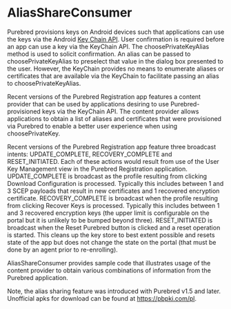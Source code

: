 # AliasShareConsumer

Purebred provisions keys on Android devices such that applications can use the keys via the Android [Key Chain API](https://developer.android.com/reference/android/security/KeyChain). User confirmation is required before an app can use a key via the KeyChain API. The choosePrivateKeyAlias method is used to solicit confirmation. An alias can be passed to choosePrivateKeyAlias to preselect that value in the dialog box presented to the user. However, the KeyChain provides no means to enumerate aliases or certificates that are available via the KeyChain to facilitate passing an alias to choosePrivateKeyAlias. 

Recent versions of the Purebred Registration app features a content provider that can be used by applications desiring to use Purebred-provisioned keys via the KeyChain API. The content provider allows applications to obtain a list of aliases and certificates that were provisioned via Purebred to enable a better user experience when using choosePrivateKey.

Recent versions of the Purebred Registration app feature three broadcast intents: UPDATE\_COMPLETE, RECOVERY\_COMPLETE and RESET\_INITIATED. Each of these actions would result from use of the User Key Management view in the Purebred Registration application. UPDATE\_COMPLETE is broadcast as the profile resulting from clicking Download Configuration is processed. Typically this includes between 1 and 3 SCEP payloads that result in new certificates and 1 recovered encryption certificate. RECOVERY\_COMPLETE is broadcast when the profile resulting from clicking Recover Keys is processed. Typically this includes between 1 and 3 recovered encryption keys (the upper limit is configurable on the portal but it is unlikely to be bumped beyond three). RESET\_INITIATED is broadcast when the Reset Purebred button is clicked and a reset operation is started. This cleans up the key store to best extent possible and resets state of the app but does not change the state on the portal (that must be done by an agent prior to re-enrolling). 

AliasShareConsumer provides sample code that illustrates usage of the content provider to obtain various combinations of information from the Purebred application. 

Note, the alias sharing feature was introduced with Purebred v1.5 and later. Unofficial apks for download can be found at https://pbpki.com/pl.

